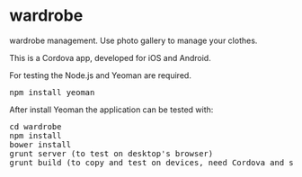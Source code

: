 wardrobe
========

wardrobe management. Use photo gallery to manage your clothes.

This is a Cordova app, developed for iOS and Android.

For testing the Node.js and Yeoman are required.
<pre>
npm install yeoman
</pre>

After install Yeoman the application can be tested with:
<pre>
cd wardrobe
npm install
bower install
grunt server (to test on desktop's browser)
grunt build (to copy and test on devices, need Cordova and some plugins installed)
</pre>
